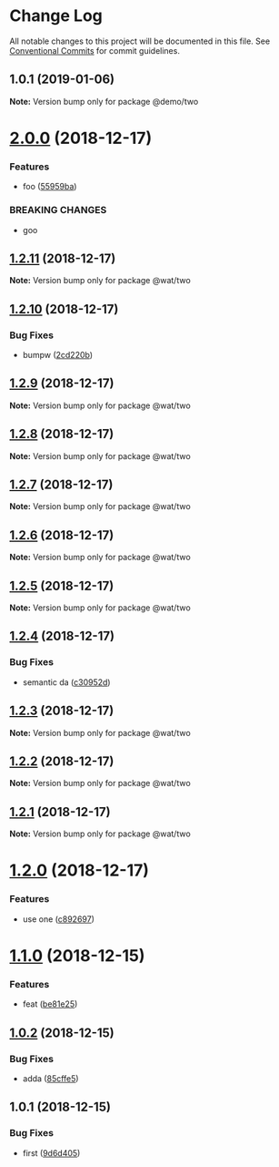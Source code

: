 # Change Log

All notable changes to this project will be documented in this file.
See [Conventional Commits](https://conventionalcommits.org) for commit guidelines.

## 1.0.1 (2019-01-06)

**Note:** Version bump only for package @demo/two





# [2.0.0](https://github.com/FilipStenbeck/test/compare/@wat/two@1.2.11...@wat/two@2.0.0) (2018-12-17)


### Features

* foo ([55959ba](https://github.com/FilipStenbeck/test/commit/55959ba))


### BREAKING CHANGES

* goo





## [1.2.11](https://github.com/FilipStenbeck/test/compare/@wat/two@1.2.10...@wat/two@1.2.11) (2018-12-17)

**Note:** Version bump only for package @wat/two





## [1.2.10](https://github.com/FilipStenbeck/test/compare/@wat/two@1.2.9...@wat/two@1.2.10) (2018-12-17)


### Bug Fixes

* bumpw ([2cd220b](https://github.com/FilipStenbeck/test/commit/2cd220b))





## [1.2.9](https://github.com/FilipStenbeck/test/compare/@wat/two@1.2.8...@wat/two@1.2.9) (2018-12-17)

**Note:** Version bump only for package @wat/two





## [1.2.8](https://github.com/FilipStenbeck/test/compare/@wat/two@1.2.7...@wat/two@1.2.8) (2018-12-17)

**Note:** Version bump only for package @wat/two





## [1.2.7](https://github.com/FilipStenbeck/test/compare/@wat/two@1.2.6...@wat/two@1.2.7) (2018-12-17)

**Note:** Version bump only for package @wat/two





## [1.2.6](https://github.com/FilipStenbeck/test/compare/@wat/two@1.2.5...@wat/two@1.2.6) (2018-12-17)

**Note:** Version bump only for package @wat/two





## [1.2.5](https://github.com/FilipStenbeck/test/compare/@wat/two@1.2.4...@wat/two@1.2.5) (2018-12-17)

**Note:** Version bump only for package @wat/two





## [1.2.4](https://github.com/FilipStenbeck/test/compare/@wat/two@1.2.3...@wat/two@1.2.4) (2018-12-17)


### Bug Fixes

* semantic da ([c30952d](https://github.com/FilipStenbeck/test/commit/c30952d))





## [1.2.3](https://github.com/FilipStenbeck/test/compare/@wat/two@1.2.2...@wat/two@1.2.3) (2018-12-17)

**Note:** Version bump only for package @wat/two





## [1.2.2](https://github.com/FilipStenbeck/test/compare/@wat/two@1.2.1...@wat/two@1.2.2) (2018-12-17)

**Note:** Version bump only for package @wat/two





## [1.2.1](https://github.com/FilipStenbeck/test/compare/@wat/two@1.2.0...@wat/two@1.2.1) (2018-12-17)

**Note:** Version bump only for package @wat/two





# [1.2.0](https://github.com/FilipStenbeck/test/compare/@wat/two@1.1.0...@wat/two@1.2.0) (2018-12-17)


### Features

* use one ([c892697](https://github.com/FilipStenbeck/test/commit/c892697))





# [1.1.0](https://github.com/FilipStenbeck/test/compare/@wat/two@1.0.2...@wat/two@1.1.0) (2018-12-15)


### Features

* feat ([be81e25](https://github.com/FilipStenbeck/test/commit/be81e25))





## [1.0.2](https://github.com/FilipStenbeck/test/compare/@wat/two@1.0.1...@wat/two@1.0.2) (2018-12-15)


### Bug Fixes

* adda ([85cffe5](https://github.com/FilipStenbeck/test/commit/85cffe5))





## 1.0.1 (2018-12-15)


### Bug Fixes

* first ([9d6d405](https://github.com/FilipStenbeck/test/commit/9d6d405))
